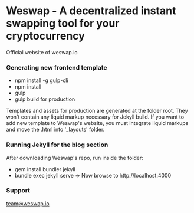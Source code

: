 # Weswap - A decentralized instant swapping tool for your cryptocurrency
Official website of weswap.io

### Generating new frontend template
- npm install -g gulp-cli
- npm install
- gulp
- gulp build for production

Templates and assets for production are generated at the folder root. They won't contain any liquid markup necessary for Jekyll build. If you want to add new template to Weswap's website, you must integrate liquid markups and move the .html into '_layouts' folder.

### Running Jekyll for the blog section
After downloading Weswap's repo, run inside the folder:
- gem install bundler jekyll
- bundle exec jekyll serve
=> Now browse to http://localhost:4000

### Support ###
team@weswap.io
